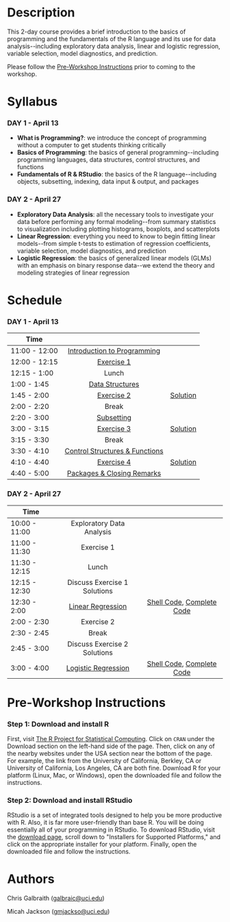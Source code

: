 # Description
This 2-day course provides a brief introduction to the basics of programming and the fundamentals of the R language and its use for data analysis--including exploratory data analysis, linear and logistic regression, variable selection, model diagnostics, and prediction.

Please follow the [Pre-Workshop Instructions](#Instructions) prior to coming to the workshop.


# Syllabus
### DAY 1 - April 13
* **What is Programming?**: we introduce the concept of programming without a computer to get students thinking critically
* **Basics of Programming**: the basics of general programming--including programming languages, data structures, control structures, and functions
* **Fundamentals of R & RStudio**: the basics of the R language--including objects, subsetting, indexing, data input & output, and packages

### DAY 2 - April 27
* **Exploratory Data Analysis**: all the necessary tools to investigate your data before performing any formal modeling--from summary statistics to visualization including plotting histograms, boxplots, and scatterplots
* **Linear Regression**: everything you need to know to begin fitting linear models--from simple t-tests to estimation of regression coefficients, variable selection, model diagnostics, and prediction
* **Logistic Regression**: the basics of generalized linear models (GLMs) with an emphasis on binary response data--we extend the theory and modeling strategies of linear regression


# Schedule

### DAY 1 - April 13

| 	   Time	      |            			         	|							              |
| -------------   | :-----------------------:	| :-----------------------: |   
|  11:00 - 12:00  | [Introduction to Programming](https://datumu.github.io/CSULB_Intro_R/day_1/slides/session_1/session_1.html)	|		|
|	 12:00 - 12:15 	| [Exercise 1](https://datumu.github.io/CSULB_Intro_R/day_1/exercises/exercise_1/ex_1.html) | |
|	 12:15 - 1:00   | Lunch | |
|	 1:00 - 1:45 	  | [Data Structures](https://datumu.github.io/CSULB_Intro_R/day_1/slides/session_2/session_2.html) | |
|	 1:45 - 2:00 	  | [Exercise 2](https://datumu.github.io/CSULB_Intro_R/day_1/exercises/exercise_2/ex_2.html) | [Solution](https://datumu.github.io/CSULB_Intro_R/day_1/exercises/exercise_2/solution_2.html) |
|	 2:00 - 2:20 	  | Break | |
|	 2:20 - 3:00 	  | [Subsetting ](https://datumu.github.io/CSULB_Intro_R/day_1/slides/session_3/session_3.html)| |
|	 3:00 - 3:15 	  | [Exercise 3](https://datumu.github.io/CSULB_Intro_R/day_1/exercises/exercise_3/ex_3.html) | [Solution](https://datumu.github.io/CSULB_Intro_R/day_1/exercises/exercise_3/solution_3.html) |
|	 3:15 - 3:30    | Break | |
|	 3:30 - 4:10    | [Control Structures & Functions](https://datumu.github.io/CSULB_Intro_R/day_1/slides/session_4/session_4.html) | |
|	 4:10 - 4:40 	  | [Exercise 4](https://datumu.github.io/CSULB_Intro_R/day_1/exercises/exercise_4/ex_4.html) | [Solution](https://datumu.github.io/CSULB_Intro_R/day_1/exercises/exercise_4/solution_4.html) |
|	 4:40 - 5:00 	  | [Packages & Closing Remarks](https://datumu.github.io/CSULB_Intro_R/day_1/slides/session_5/session_5.html) | |


### DAY 2 - April 27

| 	   Time	      |           			         	|							              |
| -------------   | :-----------------------:	| :-----------------------: |   
|  10:00 - 11:00  | Exploratory Data Analysis	|	|
|	 11:00 - 11:30 	| Exercise 1 | |
|	 11:30 - 12:15 	| Lunch | |
|	 12:15 - 12:30  | Discuss Exercise 1 Solutions | |
|	 12:30 - 2:00 	| [Linear Regression](https://datumu.github.io/CSULB_Intro_R/day_2/slides/session_2/session_2.html) | [Shell Code](https://datumu.github.io/CSULB_Intro_R/day_2/slides/session_2/shell_code.R), [Complete Code](https://datumu.github.io/CSULB_Intro_R/day_2/slides/session_2/complete_code.R) |
|	 2:00 - 2:30 	  | Exercise 2 | |
|	 2:30 - 2:45  	| Break | |
|	 2:45 - 3:00 	  | Discuss Exercise 2 Solutions | |
|	 3:00 - 4:00  	| [Logistic Regression](https://datumu.github.io/CSULB_Intro_R/day_2/slides/session_3/session_3.html) | [Shell Code](https://datumu.github.io/CSULB_Intro_R/day_2/slides/session_3/shell_code.R), [Complete Code](https://datumu.github.io/CSULB_Intro_R/day_2/slides/session_3/complete_code.R) |


# <a name="Instructions"></a>Pre-Workshop Instructions
### Step 1: Download and install R
First, visit [The R Project for Statistical Computing](https://www.r-project.org/). Click on `CRAN` under the Download section on the left-hand side of the page. Then, click on any of the nearby websites under the USA section near the bottom of the page. For example, the link from the University of California, Berkley, CA or University of California, Los Angeles, CA are both fine. Download R for your platform (Linux, Mac, or Windows), open the downloaded file and follow the instructions.

### Step 2: Download and install RStudio
RStudio is a set of integrated tools designed to help you be more productive with R. Also, it is far more user-friendly than base R. You will be doing essentially all of your programming in RStudio. To download RStudio, visit the [download page](https://www.rstudio.com/products/rstudio/download/), scroll down to "Installers for Supported Platforms," and click on the appropriate installer for your platform. Finally, open the downloaded file and follow the instructions.


# Authors
Chris Galbraith (<galbraic@uci.edu>)

Micah Jackson (<gmjackso@uci.edu>)

